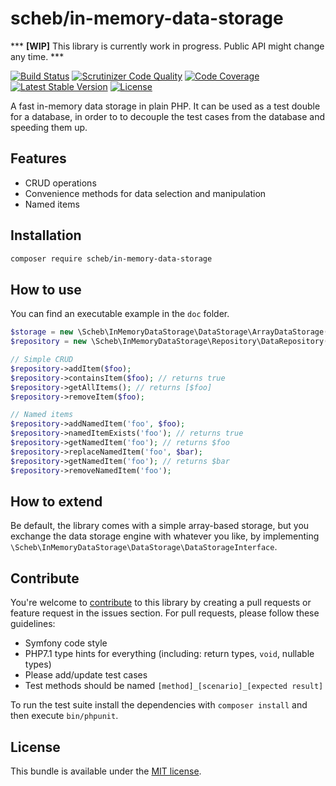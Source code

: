scheb/in-memory-data-storage
============================

*** **[WIP]** This library is currently work in progress. Public API might change any time. ***

[![Build Status](https://travis-ci.org/scheb/in-memory-data-storage.svg?branch=master)](https://travis-ci.org/scheb/in-memory-data-storage)
[![Scrutinizer Code Quality](https://scrutinizer-ci.com/g/scheb/in-memory-data-storage/badges/quality-score.png?b=master)](https://scrutinizer-ci.com/g/scheb/in-memory-data-storage/?branch=master)
[![Code Coverage](https://scrutinizer-ci.com/g/scheb/in-memory-data-storage/badges/coverage.png?b=master)](https://scrutinizer-ci.com/g/scheb/in-memory-data-storage/?branch=master)
[![Latest Stable Version](https://poser.pugx.org/scheb/in-memory-data-storage/v/stable.svg)](https://packagist.org/packages/scheb/in-memory-data-storage)
[![License](https://poser.pugx.org/scheb/in-memory-data-storage/license.svg)](https://packagist.org/packages/scheb/in-memory-data-storage)

A fast in-memory data storage in plain PHP. It can be used as a test double for a database, in order to to decouple the
test cases from the database and speeding them up.

Features
--------

- CRUD operations
- Convenience methods for data selection and manipulation
- Named items

Installation
------------

```bash
composer require scheb/in-memory-data-storage
```

How to use
----------

You can find an executable example in the `doc` folder.

```php
$storage = new \Scheb\InMemoryDataStorage\DataStorage\ArrayDataStorage();
$repository = new \Scheb\InMemoryDataStorage\Repository\DataRepository($storage);

// Simple CRUD
$repository->addItem($foo);
$repository->containsItem($foo); // returns true
$repository->getAllItems(); // returns [$foo]
$repository->removeItem($foo);

// Named items
$repository->addNamedItem('foo', $foo);
$repository->namedItemExists('foo'); // returns true
$repository->getNamedItem('foo'); // returns $foo
$repository->replaceNamedItem('foo', $bar);
$repository->getNamedItem('foo'); // returns $bar
$repository->removeNamedItem('foo');
```


How to extend
-------------

Be default, the library comes with a simple array-based storage, but you exchange the data storage engine with whatever
you like, by implementing `\Scheb\InMemoryDataStorage\DataStorage\DataStorageInterface`.

Contribute
----------
You're welcome to [contribute](https://github.com/scheb/in-memory-data-storage/graphs/contributors) to this library by
creating a pull requests or feature request in the issues section. For pull requests, please follow these guidelines:

- Symfony code style
- PHP7.1 type hints for everything (including: return types, `void`, nullable types)
- Please add/update test cases
- Test methods should be named `[method]_[scenario]_[expected result]`

To run the test suite install the dependencies with `composer install` and then execute `bin/phpunit`.

License
-------
This bundle is available under the [MIT license](LICENSE).
